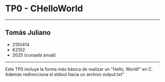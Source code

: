 # **TP0 - CHelloWorld**

---

## Tomás Juliano

- 2150414
- K2102
- 2025 (cursada anual)

---

Este TP0 incluye la forma más básica de realizar un "Hello, World!" en C. Además redirecciona el stdout hacia un archivo output.txt"
